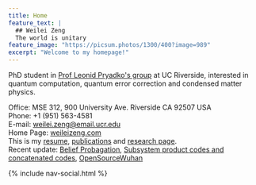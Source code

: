 ```yaml
---
title: Home
feature_text: |
  ## Weilei Zeng
  The world is unitary
feature_image: "https://picsum.photos/1300/400?image=989"
excerpt: "Welcome to my homepage!"
---
```

PhD student in <a href="https://faculty.ucr.edu/~leonid/">
Prof Leonid Pryadko's group</a> at UC Riverside, interested
in quantum computation, quantum error correction and condensed matter
physics.




Office: MSE 312,
900 University Ave. Riverside CA 92507 USA
<br>
Phone: +1 (951) 563-4581
<br>
E-mail: weilei.zeng@email.ucr.edu
<br>
Home Page: 
  <a href="https://weileizeng.com">weileizeng.com</a><br>
This is my <a href="./resume/">resume</a>, <a href="./publications/">publications</a> and <a href="./research/">research page</a>.
<br>
Recent update:
[Belief Probagation](research/2019/12/25/belief-propagation/),
[Subsystem product codes and concatenated codes](zwl_assets/qas-poster-hcub003.pdf),
[OpenSourceWuhan](https://weileizeng.github.io/OpenSourceWuhan/world)<br>



{% include nav-social.html %}